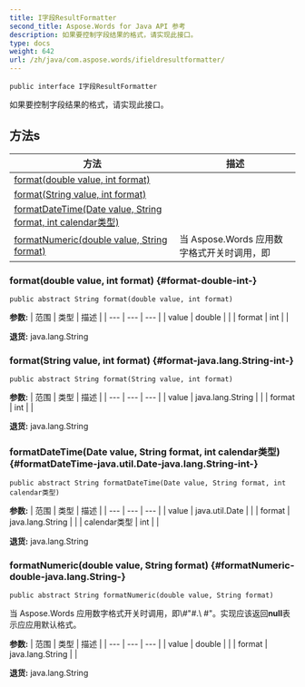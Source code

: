 ```yaml
---
title: I字段ResultFormatter
second_title: Aspose.Words for Java API 参考
description: 如果要控制字段结果的格式，请实现此接口。
type: docs
weight: 642
url: /zh/java/com.aspose.words/ifieldresultformatter/
---
```

```
public interface I字段ResultFormatter
```

如果要控制字段结果的格式，请实现此接口。
## 方法s

| 方法 | 描述 |
| --- | --- |
| [format(double value, int format)](#format-double-int-) |  |
| [format(String value, int format)](#format-java.lang.String-int-) |  |
| [formatDateTime(Date value, String format, int calendar类型)](#formatDateTime-java.util.Date-java.lang.String-int-) |  |
| [formatNumeric(double value, String format)](#formatNumeric-double-java.lang.String-) | 当 Aspose.Words 应用数字格式开关时调用，即 |
### format(double value, int format) {#format-double-int-}
```
public abstract String format(double value, int format)
```




**参数:**
| 范围 | 类型 | 描述 |
| --- | --- | --- |
| value | double |  |
| format | int |  |

**退货:**
java.lang.String
### format(String value, int format) {#format-java.lang.String-int-}
```
public abstract String format(String value, int format)
```




**参数:**
| 范围 | 类型 | 描述 |
| --- | --- | --- |
| value | java.lang.String |  |
| format | int |  |

**退货:**
java.lang.String
### formatDateTime(Date value, String format, int calendar类型) {#formatDateTime-java.util.Date-java.lang.String-int-}
```
public abstract String formatDateTime(Date value, String format, int calendar类型)
```




**参数:**
| 范围 | 类型 | 描述 |
| --- | --- | --- |
| value | java.util.Date |  |
| format | java.lang.String |  |
| calendar类型 | int |  |

**退货:**
java.lang.String
### formatNumeric(double value, String format) {#formatNumeric-double-java.lang.String-}
```
public abstract String formatNumeric(double value, String format)
```


当 Aspose.Words 应用数字格式开关时调用，即\\\#"\#.\ #"。实现应该返回**null**表示应应用默认格式。

**参数:**
| 范围 | 类型 | 描述 |
| --- | --- | --- |
| value | double |  |
| format | java.lang.String |  |

**退货:**
java.lang.String